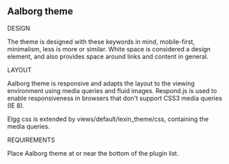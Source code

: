 Aalborg theme
------------

DESIGN

The theme is designed with these keywords in mind, mobile-first, minimalism, less is more or similar.
White space is considered a design element, and also provides space around links and content in general.

LAYOUT

Aalborg theme is responsive and adapts the layout to the viewing environment using media queries and fluid images.
Respond.js is used to enable responsiveness in browsers that don't support CSS3 media queries (IE 8).

Elgg css is extended by views/default/lexin_theme/css, containing the media queries.

REQUIREMENTS

Place Aalborg theme at or near the bottom of the plugin list.


